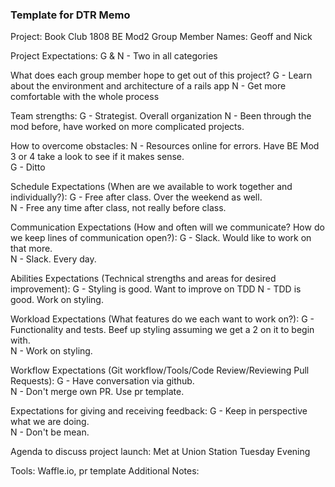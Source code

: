 ### Template for DTR Memo
Project: Book Club 1808 BE Mod2
Group Member Names: Geoff and Nick

Project Expectations:
G & N - Two in all categories

What does each group member hope to get out of this project?
G - Learn about the environment and architecture of a rails app
N - Get more comfortable with the whole process

Team strengths:
G - Strategist.  Overall organization
N - Been through the mod before, have worked on more complicated projects.  

How to overcome obstacles:
N - Resources online for errors.  Have BE Mod 3 or 4 take a look to see if it makes sense.  
G - Ditto

Schedule Expectations (When are we available to work together and individually?):
G - Free after class.  Over the weekend as well.  
N - Free any time after class, not really before class.  

Communication Expectations (How and often will we communicate? How do we keep lines of communication open?):
G - Slack. Would like to work on that more.  
N - Slack. Every day.

Abilities Expectations (Technical strengths and areas for desired improvement):
G - Styling is good. Want to improve on TDD
N - TDD is good.  Work on styling.  

Workload Expectations (What features do we each want to work on?):
G - Functionality and tests.  Beef up styling assuming we get a 2 on it to begin with.  
N - Work on styling.

Workflow Expectations (Git workflow/Tools/Code Review/Reviewing Pull Requests):
G - Have conversation via github.  
N - Don't merge own PR.  Use pr template.

Expectations for giving and receiving feedback:
G - Keep in perspective what we are doing.  
N - Don't be mean.  

Agenda to discuss project launch: Met at Union Station Tuesday Evening


Tools: Waffle.io, pr template
Additional Notes:

